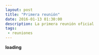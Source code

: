 ```yaml
---
layout: post
title: "Primera reunión"
date: 2016-01-13 01:30:00
description: La primera reunión oficial
tags:
 - reuniones
---
```


__loading__